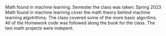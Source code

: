 Math found in machine learning.
Semester the class was taken: Spring 2023
Math found in machine learning cover the math theory behind machine learning algotrithms. The class covered some of the more basic algoritms.
All of the Homework code was followed along the book for the class. 
The two math projects were indepent.
